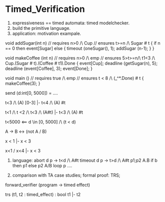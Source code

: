 # Timed_Verification

1. expressiveness =\= timed automata: timed modelchecker. 
2. build the primitive language. 
3. application: motivation exampale.  


void addSugar(int n)
// requires n>0 /\ Cup 
// ensures  t>=n /\ Sugar # t
{
    if n == 0 then event[Sugar] 
    else {
        timeout (oneSugar(), 1);
        addSugar (n-1);
    }
}

void makeCoffee (int n)
// requires n>0 /\ emp 
// ensures  5>t>=n/\ t1<3 /\ Cup.(Sugar # t).(Coffee # t1).Done
{
    event[Cup];
    deadline (getSugar(n), 5);
    deadline (event[Coffee], 3);
    event[Done];
}

void main () 
// requires true /\ emp 
// ensures  t < 8 /\ (_^*.Done) # t
{
    makeCoffee(3);
}



send (d:int[0, 5000]) = 
    ....


t<3 /\ (A) [0-3] |- t<4 /\ (A) #t

t<1 /\ t <2 /\ t<3 /\ (A#t) |- t<3 /\ (A) #t

t<5000  <== d \in [0, 5000] /\ (t < d)

A -> B <-> (not A \/ B)

x < 1 |- x < 3

x<1 \/ x<4 |- x < 3

1. language: 
abort d p -> t<d /\ A#t
timeout d p -> t>d /\ A#t
p1;p2    A.B
if b then p1 else p2  A\/B
loop p  ....

2. comparison with TA
case studies;
formal proof: TRS;


forward_verifier (program -> timed effect) 

trs (t1, t2 : timed_effect) : bool 
t1 |- t2 